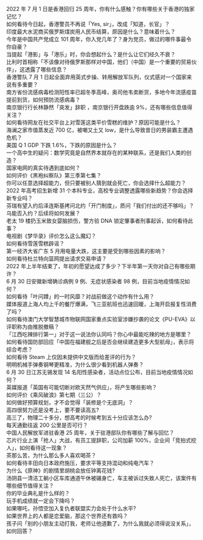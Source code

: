 2022 年 7 月 1 日是香港回归 25 周年，你有什么感触？你有哪些关于香港的独家记忆？  
如何看待今日起，香港警员不再说「Yes, sir」，改成「知道，长官」？  
印度最大水泥商买俄罗斯煤炭用人民币结算，原因是什么？意味着什么？  
今年是中国共产党成立 101 周年，你入党几年了？身为党员，做过的哪件事最令你自豪？  
当提起「港影」与「港乐」时，你会想起什么？是什么让它们经久不衰？  
比利时首相称「不该像对待俄罗斯那样对中国，他们（中国）是一个重要的贸易伙伴」，这透露了哪些信息？  
香港警队 7 月 1 日起全面弃用英式步操、转用解放军队列，仪式感对一个国家来说有多重要？  
南方省份流感病毒检测阳性率已超冬季高峰，奥司他韦卖断货，多地今年流感疫苗提前到货，如何预防流感病毒？  
南京银行行长林静然「突发」辞职 ，南京银行开盘跌逾 9%，还有哪些信息值得关注？  
如何看待网友在社交平台上对雪莲这类平价雪糕的维护？原因可能是什么？  
海澜之家市值蒸发近 700 亿，被嘲又土又 low，是什么导致昔日的男装霸主遭遇危机？  
美国 Q 1 GDP 下跌 1.6%，下跌的原因是什么？  
一个高中生的疑问：数学究竟是自然界本就存在的某种联系，还是我们人类的创造？  
国家电网的真实待遇到底如何？  
如何评价《黑袍纠察队》第三季第七集？  
你可以任意选择超能力，但只要被别人猜到就会死亡，你会选择什么超能力？  
2022 年高考招生新增 31 个本科专业，高校专业调整透露哪些新趋势？你会选择新专业吗？  
芬瑞有望入约后泽连斯基拷问北约「开门制度」，质问「我们付出的还不够吗」？乌能否入约？后续将如何发展？  
老太 19 楼扔玉米致女婴脑损伤，警方验 DNA 锁定肇事者刑事起诉，如何看待此事？  
电视剧《梦华录》评价怎么这么魔幻？  
如何看待雪莲雪糕辟谣？  
第一经济大省广东 5 月用电量大跌，这主要是受到哪些因素的影响？  
如何看待杜兰特向篮网提出请求交易申请？  
2022 年上半年结束了，年初的愿望达成了多少？下半年第一天你对自己有哪些期许？  
6 月 30 日安徽新增确诊病例 9 例、无症状感染者 98 例，目前当地疫情情况如何？  
如何看待「叶问蹲」的一时风靡？对战前做这个动作有什么用？  
媒体报道上海人均上千的餐厅爆满，飞三亚航班也迅速回暖，上海开启报复性消费了吗？  
如何看待澳门大学智慧城市物联网国家重点实验室涉嫌抄袭的论文《PU-EVA》以评职称为由推脱撤稿？  
「江西吃辣排行第一」对于这一说法你认同吗？你心中最能吃辣的地方是哪里？  
如何看待国防部回应「中国在福建舰之后是否会继续建造更多大型航母」，表示将综合考虑？  
如何看待 Steam 上仅因未提供中文版而给差评的行为？  
明明机械手弹奏钢琴更精准，为什么很少看到机器人弹奏？  
6 月 30 日江苏无锡发现 14 名阳性感染者，活动点位公布，目前当地疫情情况如何？  
英媒报道「英国有可能切断对欧天然气供应」，将产生哪些影响？  
如何评价《乘风破浪》第七期（三公）？  
如何做好预算规划，才不会觉得「装修是个无底洞」？  
高四很努力还是没考上，要不要读高五?  
高三了，物理二十多分，想高考的时候考到五十分应该怎么办?  
每天通勤往返 200 公里是否可行？  
中国人民解放军进驻香港 25 周年，关于驻港部队你有哪些了解与回忆？  
芯片行业上演「抢人」大战，有员工提辞职，公司加薪 100%，企业间「竞拍式挖人」，如何看待这一现象？  
茶那么苦，为什么那么多人喜欢喝茶？  
如何看待丰田向日本政府施压，要求平等支持混动和纯电汽车？  
为什么《原神》的剧情里胡桃会放任钟离花钱?  
汤阴县一清洁工躺小区车库通道午休被碾身亡，车主被诉过失致人死亡，该案件有哪些细节值得关注？  
你的毕业典礼是什么样的？  
玩手机成绩就一定会下降吗？  
如果哪吒，孙悟空加入复仇者联盟实力会处于什么水平?  
如果世界上的人都是恋爱脑，那这个世界还有救吗？  
孩子问「别的小朋友主动打我，老师让他道歉了，为什么我就必须得说没关系」，如何回答？  
